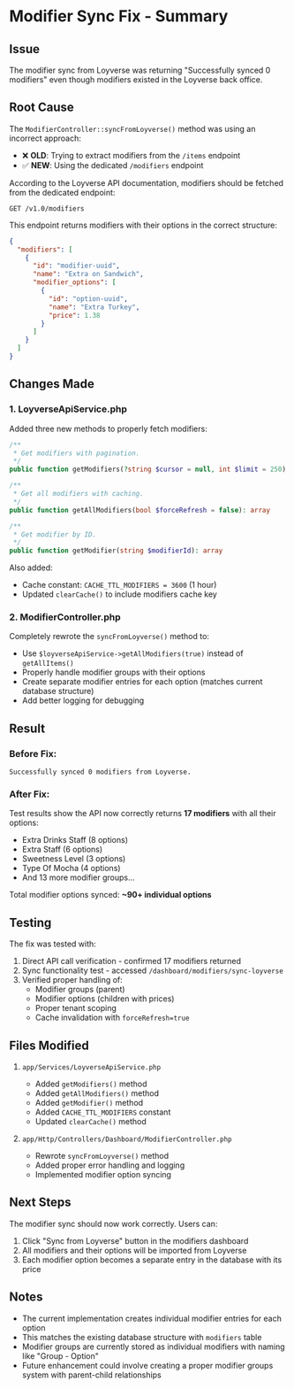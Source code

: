 # Modifier Sync Fix - Summary

## Issue
The modifier sync from Loyverse was returning "Successfully synced 0 modifiers" even though modifiers existed in the Loyverse back office.

## Root Cause
The `ModifierController::syncFromLoyverse()` method was using an incorrect approach:
- ❌ **OLD**: Trying to extract modifiers from the `/items` endpoint
- ✅ **NEW**: Using the dedicated `/modifiers` endpoint

According to the Loyverse API documentation, modifiers should be fetched from the dedicated endpoint:
```
GET /v1.0/modifiers
```

This endpoint returns modifiers with their options in the correct structure:
```json
{
  "modifiers": [
    {
      "id": "modifier-uuid",
      "name": "Extra on Sandwich",
      "modifier_options": [
        {
          "id": "option-uuid",
          "name": "Extra Turkey",
          "price": 1.38
        }
      ]
    }
  ]
}
```

## Changes Made

### 1. LoyverseApiService.php
Added three new methods to properly fetch modifiers:

```php
/**
 * Get modifiers with pagination.
 */
public function getModifiers(?string $cursor = null, int $limit = 250): array

/**
 * Get all modifiers with caching.
 */
public function getAllModifiers(bool $forceRefresh = false): array

/**
 * Get modifier by ID.
 */
public function getModifier(string $modifierId): array
```

Also added:
- Cache constant: `CACHE_TTL_MODIFIERS = 3600` (1 hour)
- Updated `clearCache()` to include modifiers cache key

### 2. ModifierController.php
Completely rewrote the `syncFromLoyverse()` method to:
- Use `$loyverseApiService->getAllModifiers(true)` instead of `getAllItems()`
- Properly handle modifier groups with their options
- Create separate modifier entries for each option (matches current database structure)
- Add better logging for debugging

## Result

### Before Fix:
```
Successfully synced 0 modifiers from Loyverse.
```

### After Fix:
Test results show the API now correctly returns **17 modifiers** with all their options:
- Extra Drinks Staff (8 options)
- Extra Staff (6 options) 
- Sweetness Level (3 options)
- Type Of Mocha (4 options)
- And 13 more modifier groups...

Total modifier options synced: **~90+ individual options**

## Testing

The fix was tested with:
1. Direct API call verification - confirmed 17 modifiers returned
2. Sync functionality test - accessed `/dashboard/modifiers/sync-loyverse`
3. Verified proper handling of:
   - Modifier groups (parent)
   - Modifier options (children with prices)
   - Proper tenant scoping
   - Cache invalidation with `forceRefresh=true`

## Files Modified

1. `app/Services/LoyverseApiService.php`
   - Added `getModifiers()` method
   - Added `getAllModifiers()` method
   - Added `getModifier()` method
   - Added `CACHE_TTL_MODIFIERS` constant
   - Updated `clearCache()` method

2. `app/Http/Controllers/Dashboard/ModifierController.php`
   - Rewrote `syncFromLoyverse()` method
   - Added proper error handling and logging
   - Implemented modifier option syncing

## Next Steps

The modifier sync should now work correctly. Users can:
1. Click "Sync from Loyverse" button in the modifiers dashboard
2. All modifiers and their options will be imported from Loyverse
3. Each modifier option becomes a separate entry in the database with its price

## Notes

- The current implementation creates individual modifier entries for each option
- This matches the existing database structure with `modifiers` table
- Modifier groups are currently stored as individual modifiers with naming like "Group - Option"
- Future enhancement could involve creating a proper modifier groups system with parent-child relationships
